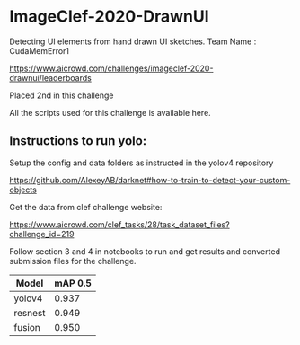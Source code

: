 # ImageClef-2020-DrawnUI
Detecting UI elements from hand drawn UI sketches.
Team Name : CudaMemError1

https://www.aicrowd.com/challenges/imageclef-2020-drawnui/leaderboards

Placed 2nd in this challenge 

All the scripts used for this challenge is available here.

## Instructions to run yolo:
Setup the config and data folders as instructed in the yolov4 repository

https://github.com/AlexeyAB/darknet#how-to-train-to-detect-your-custom-objects

Get the data from clef challenge website:

https://www.aicrowd.com/clef_tasks/28/task_dataset_files?challenge_id=219

Follow section 3 and 4 in notebooks to run and get results and converted submission files for the challenge.

| Model  | mAP 0.5 |
| ------------- | ------------- |
| yolov4  | 0.937  |
| resnest  | 0.949  |
| fusion  | 0.950  |